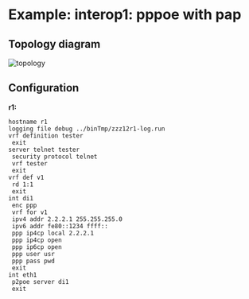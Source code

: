# Example: interop1: pppoe with pap

## **Topology diagram**

![topology](/img/intop1-pppoe03.tst.png)

## **Configuration**

**r1:**
```
hostname r1
logging file debug ../binTmp/zzz12r1-log.run
vrf definition tester
 exit
server telnet tester
 security protocol telnet
 vrf tester
 exit
vrf def v1
 rd 1:1
 exit
int di1
 enc ppp
 vrf for v1
 ipv4 addr 2.2.2.1 255.255.255.0
 ipv6 addr fe80::1234 ffff::
 ppp ip4cp local 2.2.2.1
 ppp ip4cp open
 ppp ip6cp open
 ppp user usr
 ppp pass pwd
 exit
int eth1
 p2poe server di1
 exit
```
